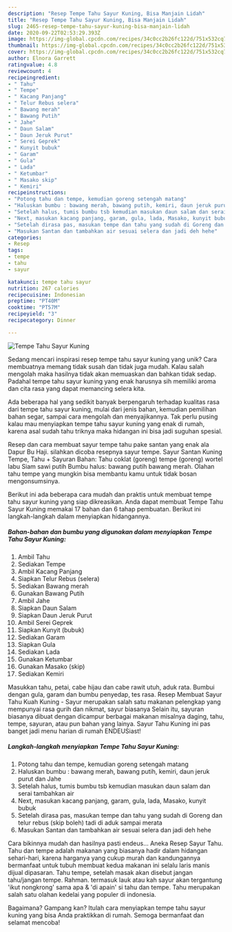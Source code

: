 ```yaml
---
description: "Resep Tempe Tahu Sayur Kuning, Bisa Manjain Lidah"
title: "Resep Tempe Tahu Sayur Kuning, Bisa Manjain Lidah"
slug: 2465-resep-tempe-tahu-sayur-kuning-bisa-manjain-lidah
date: 2020-09-22T02:53:29.393Z
image: https://img-global.cpcdn.com/recipes/34c0cc2b26fc122d/751x532cq70/tempe-tahu-sayur-kuning-foto-resep-utama.jpg
thumbnail: https://img-global.cpcdn.com/recipes/34c0cc2b26fc122d/751x532cq70/tempe-tahu-sayur-kuning-foto-resep-utama.jpg
cover: https://img-global.cpcdn.com/recipes/34c0cc2b26fc122d/751x532cq70/tempe-tahu-sayur-kuning-foto-resep-utama.jpg
author: Elnora Garrett
ratingvalue: 4.8
reviewcount: 4
recipeingredient:
- " Tahu"
- " Tempe"
- " Kacang Panjang"
- " Telur Rebus selera"
- " Bawang merah"
- " Bawang Putih"
- " Jahe"
- " Daun Salam"
- " Daun Jeruk Purut"
- " Serei Geprek"
- " Kunyit bubuk"
- " Garam"
- " Gula"
- " Lada"
- " Ketumbar"
- " Masako skip"
- " Kemiri"
recipeinstructions:
- "Potong tahu dan tempe, kemudian goreng setengah matang"
- "Haluskan bumbu : bawang merah, bawang putih, kemiri, daun jeruk purut dan Jahe"
- "Setelah halus, tumis bumbu tsb kemudian masukan daun salam dan serai tambahkan air"
- "Next, masukan kacang panjang, garam, gula, lada, Masako, kunyit bubuk"
- "Setelah dirasa pas, masukan tempe dan tahu yang sudah di Goreng dan telur rebus (skip boleh) tadi di aduk sampai merata"
- "Masukan Santan dan tambahkan air sesuai selera dan jadi deh hehe"
categories:
- Resep
tags:
- tempe
- tahu
- sayur

katakunci: tempe tahu sayur 
nutrition: 267 calories
recipecuisine: Indonesian
preptime: "PT40M"
cooktime: "PT57M"
recipeyield: "3"
recipecategory: Dinner

---
```



![Tempe Tahu Sayur Kuning](https://img-global.cpcdn.com/recipes/34c0cc2b26fc122d/751x532cq70/tempe-tahu-sayur-kuning-foto-resep-utama.jpg)

Sedang mencari inspirasi resep tempe tahu sayur kuning yang unik? Cara membuatnya memang tidak susah dan tidak juga mudah. Kalau salah mengolah maka hasilnya tidak akan memuaskan dan bahkan tidak sedap. Padahal tempe tahu sayur kuning yang enak harusnya sih memiliki aroma dan cita rasa yang dapat memancing selera kita.

Ada beberapa hal yang sedikit banyak berpengaruh terhadap kualitas rasa dari tempe tahu sayur kuning, mulai dari jenis bahan, kemudian pemilihan bahan segar, sampai cara mengolah dan menyajikannya. Tak perlu pusing kalau mau menyiapkan tempe tahu sayur kuning yang enak di rumah, karena asal sudah tahu triknya maka hidangan ini bisa jadi suguhan spesial.

Resep dan cara membuat sayur tempe tahu pake santan yang enak ala Dapur Bu Haji. silahkan dicoba resepnya sayur tempe. Sayur Santan Kuning Tempe, Tahu + Sayuran Bahan: Tahu coklat (goreng) tempe (goreng) wortel labu Siam sawi putih Bumbu halus: bawang putih bawang merah. Olahan tahu tempe yang mungkin bisa membantu kamu untuk tidak bosan mengonsumsinya.


Berikut ini ada beberapa cara mudah dan praktis untuk membuat tempe tahu sayur kuning yang siap dikreasikan. Anda dapat membuat Tempe Tahu Sayur Kuning memakai 17 bahan dan 6 tahap pembuatan. Berikut ini langkah-langkah dalam menyiapkan hidangannya.

<!--inarticleads1-->

##### Bahan-bahan dan bumbu yang digunakan dalam menyiapkan Tempe Tahu Sayur Kuning:

1. Ambil  Tahu
1. Sediakan  Tempe
1. Ambil  Kacang Panjang
1. Siapkan  Telur Rebus (selera)
1. Sediakan  Bawang merah
1. Gunakan  Bawang Putih
1. Ambil  Jahe
1. Siapkan  Daun Salam
1. Siapkan  Daun Jeruk Purut
1. Ambil  Serei Geprek
1. Siapkan  Kunyit (bubuk)
1. Sediakan  Garam
1. Siapkan  Gula
1. Sediakan  Lada
1. Gunakan  Ketumbar
1. Gunakan  Masako (skip)
1. Sediakan  Kemiri


Masukkan tahu, petai, cabe hijau dan cabe rawit utuh, aduk rata. Bumbui dengan gula, garam dan bumbu penyedap, tes rasa. Resep Membuat Sayur Tahu Kuah Kuning - Sayur merupakan salah satu makanan pelengkap yang mempunyai rasa gurih dan nikmat, sayur biasanya Selain itu, sayuran biasanya dibuat dengan dicampur berbagai makanan misalnya daging, tahu, tempe, sayuran, atau pun bahan yang lainya. Sayur Tahu Kuning ini pas banget jadi menu harian di rumah ENDEUSiast! 

<!--inarticleads2-->

##### Langkah-langkah menyiapkan Tempe Tahu Sayur Kuning:

1. Potong tahu dan tempe, kemudian goreng setengah matang
1. Haluskan bumbu : bawang merah, bawang putih, kemiri, daun jeruk purut dan Jahe
1. Setelah halus, tumis bumbu tsb kemudian masukan daun salam dan serai tambahkan air
1. Next, masukan kacang panjang, garam, gula, lada, Masako, kunyit bubuk
1. Setelah dirasa pas, masukan tempe dan tahu yang sudah di Goreng dan telur rebus (skip boleh) tadi di aduk sampai merata
1. Masukan Santan dan tambahkan air sesuai selera dan jadi deh hehe


Cara bikinnya mudah dan hasilnya pasti endeus… Aneka Resep Sayur Tahu. Tahu dan tempe adalah makanan yang biasanya hadir dalam hidangan sehari-hari, karena harganya yang cukup murah dan kandungannya bermanfaat untuk tubuh membuat kedua makanan ini selalu laris manis dijual dipasaran. Tahu tempe, setelah masak akan disebut jangan tahu/jangan tempe. Rahman. termasuk lauk atau kah sayur akan tergantung &#39;ikut nongkrong&#39; sama apa &amp; &#39;di apain&#39; si tahu dan tempe. Tahu merupakan salah satu olahan kedelai yang populer di indonesia. 

Bagaimana? Gampang kan? Itulah cara menyiapkan tempe tahu sayur kuning yang bisa Anda praktikkan di rumah. Semoga bermanfaat dan selamat mencoba!
